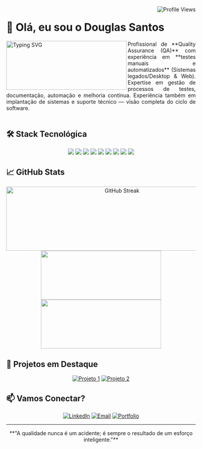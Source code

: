 <a href="https://komarev.com/ghpvc/?username=Douglasjash">
<img align="right" src="https://komarev.com/ghpvc/?username=Douglasjash&color=blue&style=flat-square&label=Profile+Views" alt="Profile Views">
</a>
<h1>👋 Olá, eu sou o Douglas Santos</h1>

<a>
<img align="left" width="320" height="130" src="https://readme-typing-svg.herokuapp.com?font=Fira+Code&pause=1000&color=2F81F7&left=true&left=true&width=320&lines=Quality+Assurance+Engineer;Test+Automation+Specialist;Software+Quality+Advocate" alt="Typing SVG"  >
</a>
<div align="justify">
Profissional de **Quality Assurance (QA)** com experiência em **testes manuais e automatizados** (Sistemas legados/Desktop & Web).  
Expertise em gestão de processos de testes, documentação, automação e melhoria contínua.  
Experiência também em implantação de sistemas e suporte técnico — visão completa do ciclo de software.
</div>

<br>

## 🛠️ Stack Tecnológica

<p align="center">
  <img src="https://img.shields.io/badge/Robot%20Framework-7b2cbf?style=for-the-badge&logo=robotframework&logoColor=white"/>
  <img src="https://img.shields.io/badge/Selenium-43B02A?style=for-the-badge&logo=selenium&logoColor=white"/>
  <img src="https://img.shields.io/badge/Katalon%20Studio-00AEEF?style=for-the-badge&logo=testing-library&logoColor=white"/>
  <img src="https://img.shields.io/badge/Postman-FF6C37?style=for-the-badge&logo=postman&logoColor=white"/>
  <img src="https://img.shields.io/badge/Jenkins-D24939?style=for-the-badge&logo=jenkins&logoColor=white"/>
  <img src="https://img.shields.io/badge/GitLab%20CI-FC6D26?style=for-the-badge&logo=gitlab&logoColor=white"/>
  <img src="https://img.shields.io/badge/Python-3776AB?style=for-the-badge&logo=python&logoColor=white"/>
  <img src="https://img.shields.io/badge/JavaScript-F7DF1E?style=for-the-badge&logo=javascript&logoColor=black"/>
  <img src="https://img.shields.io/badge/Figma-F24E1E?style=for-the-badge&logo=figma&logoColor=white"/>
</p>

## 📈 GitHub Stats

<div align="center">
  <img width="600" height="170" src="https://github-readme-streak-stats.herokuapp.com/?user=Douglasjash&theme=tokyonight" alt="GitHub Streak" />
  <br>
  <img width="320" height="130" src="https://github-readme-stats.vercel.app/api?username=Douglasjash&show_icons=true&theme=tokyonight&include_all_commits=true&count_private=true">
  <img width="320" height="130" src="https://github-readme-stats.vercel.app/api/top-langs/?username=Douglasjash&layout=compact&langs_count=7&theme=tokyonight">
  
</div>


## 🎯 Projetos em Destaque

<div align="center">

[![Projeto 1](https://github-readme-stats.vercel.app/api/pin/?username=Douglasjash&repo=automation-framework&theme=tokyonight)](https://github.com/Douglasjash/automation-framework)
[![Projeto 2](https://github-readme-stats.vercel.app/api/pin/?username=Douglasjash&repo=qa-tools&theme=tokyonight)](https://github.com/Douglasjash/qa-tools)

</div>

## 📫 Vamos Conectar?

<div align="center">

[![LinkedIn](https://img.shields.io/badge/LinkedIn-0077B5?style=for-the-badge&logo=linkedin&logoColor=white)](https://linkedin.com/in/douglassssantos)
[![Email](https://img.shields.io/badge/Email-D14836?style=for-the-badge&logo=gmail&logoColor=white)](mailto:douglas.si.sa@gmail.com)
[![Portfolio](https://img.shields.io/badge/Portfolio-000000?style=for-the-badge&logo=vercel&logoColor=white)](https://douglas-si-sa-portifolio.vercel.app)

</div>

---
 <p align="center"> 
  **"A qualidade nunca é um acidente; é sempre o resultado de um esforço inteligente."**
 </p> 
